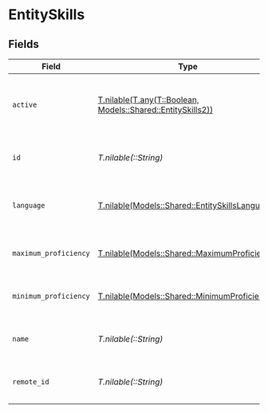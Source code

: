 # EntitySkills


## Fields

| Field                                                                                                    | Type                                                                                                     | Required                                                                                                 | Description                                                                                              | Example                                                                                                  |
| -------------------------------------------------------------------------------------------------------- | -------------------------------------------------------------------------------------------------------- | -------------------------------------------------------------------------------------------------------- | -------------------------------------------------------------------------------------------------------- | -------------------------------------------------------------------------------------------------------- |
| `active`                                                                                                 | [T.nilable(T.any(T::Boolean, Models::Shared::EntitySkills2))](../../models/shared/entityskillsactive.md) | :heavy_minus_sign:                                                                                       | Whether the skill is active and therefore available for use                                              | true                                                                                                     |
| `id`                                                                                                     | *T.nilable(::String)*                                                                                    | :heavy_minus_sign:                                                                                       | The ID associated with this skill                                                                        | 16873-IT345                                                                                              |
| `language`                                                                                               | [T.nilable(Models::Shared::EntitySkillsLanguage)](../../models/shared/entityskillslanguage.md)           | :heavy_minus_sign:                                                                                       | The language associated with this skill                                                                  |                                                                                                          |
| `maximum_proficiency`                                                                                    | [T.nilable(Models::Shared::MaximumProficiency)](../../models/shared/maximumproficiency.md)               | :heavy_minus_sign:                                                                                       | The proficiency level of the skill                                                                       |                                                                                                          |
| `minimum_proficiency`                                                                                    | [T.nilable(Models::Shared::MinimumProficiency)](../../models/shared/minimumproficiency.md)               | :heavy_minus_sign:                                                                                       | The proficiency level of the skill                                                                       |                                                                                                          |
| `name`                                                                                                   | *T.nilable(::String)*                                                                                    | :heavy_minus_sign:                                                                                       | The name associated with this skill                                                                      | Information-Technology                                                                                   |
| `remote_id`                                                                                              | *T.nilable(::String)*                                                                                    | :heavy_minus_sign:                                                                                       | Provider's unique identifier                                                                             | 8187e5da-dc77-475e-9949-af0f1fa4e4e3                                                                     |